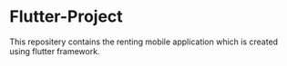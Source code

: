 # Flutter-Project
This repositery contains the renting mobile application which is created using flutter framework.
